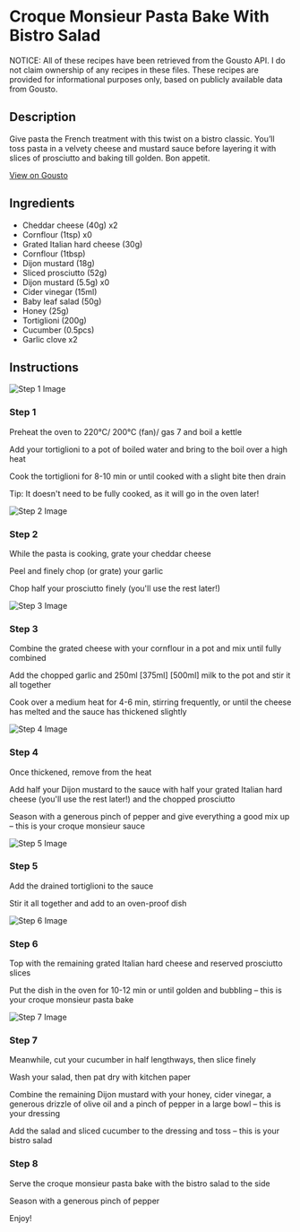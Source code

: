 # Croque Monsieur Pasta Bake With Bistro Salad

NOTICE: All of these recipes have been retrieved from the Gousto API. I do not claim ownership of any recipes in these files. These recipes are provided for informational purposes only, based on publicly available data from Gousto.

## Description

Give pasta the French treatment with this twist on a bistro classic. You’ll toss pasta in a velvety cheese and mustard sauce before layering it with slices of prosciutto and baking till golden. Bon appetit.

[View on Gousto](https://www.gousto.co.uk/recipes/cookbook/croque-monsieur-pasta-bake-with-bistro-salad)

## Ingredients

- Cheddar cheese (40g) x2
- Cornflour (1tsp) x0
- Grated Italian hard cheese (30g)
- Cornflour (1tbsp)
- Dijon mustard (18g)
- Sliced prosciutto (52g)
- Dijon mustard (5.5g) x0
- Cider vinegar (15ml)
- Baby leaf salad (50g)
- Honey (25g)
- Tortiglioni (200g)
- Cucumber (0.5pcs)
- Garlic clove x2

## Instructions

![Step 1 Image](https://production-media.gousto.co.uk/cms/recipe-step-image/step-1-1696845224144-x200.jpg)

### Step 1

Preheat the oven to 220°C/ 200°C (fan)/ gas 7 and boil a kettle

Add your tortiglioni to a pot of boiled water and bring to the boil over a high heat

Cook the tortiglioni for 8-10 min or until cooked with a slight bite then drain

Tip: It doesn't need to be fully cooked, as it will go in the oven later!

![Step 2 Image](https://production-media.gousto.co.uk/cms/recipe-step-image/step-2-1696845227703-x200.jpg)

### Step 2

While the pasta is cooking, grate your cheddar cheese

Peel and finely chop (or grate) your garlic

Chop half your prosciutto finely (you'll use the rest later!)

![Step 3 Image](https://production-media.gousto.co.uk/cms/recipe-step-image/step-3-1696845231659-x200.jpg)

### Step 3

Combine the grated cheese with your cornflour in a pot and mix until fully combined

Add the chopped garlic and 250ml <span class="text-purple">[375ml]</span> <span class="text-danger">[500ml]</span> milk to the pot and stir it all together

Cook over a medium heat for 4-6 min, stirring frequently, or until the cheese has melted and the sauce has thickened slightly

![Step 4 Image](https://production-media.gousto.co.uk/cms/recipe-step-image/step-4-1696845235908-x200.jpg)

### Step 4

Once thickened, remove from the heat

Add half your Dijon mustard to the sauce with half your grated Italian hard cheese (you'll use the rest later!) and the chopped prosciutto

Season with a generous pinch of pepper and give everything a good mix up – this is your croque monsieur sauce

![Step 5 Image](https://production-media.gousto.co.uk/cms/recipe-step-image/step-5-1696845239635-x200.jpg)

### Step 5

Add the drained tortiglioni to the sauce

Stir it all together and add to an oven-proof dish

![Step 6 Image](https://production-media.gousto.co.uk/cms/recipe-step-image/step-6-1696845244646-x200.jpg)

### Step 6

Top with the remaining grated Italian hard cheese and reserved prosciutto slices

Put the dish in the oven for 10-12 min or until golden and bubbling – this is your croque monsieur pasta bake

![Step 7 Image](https://production-media.gousto.co.uk/cms/recipe-step-image/step-7-1696845249123-x200.jpg)

### Step 7

Meanwhile, cut your cucumber in half lengthways, then slice finely

Wash your salad, then pat dry with kitchen paper

Combine the remaining Dijon mustard with your honey, cider vinegar, a generous drizzle of olive oil and a pinch of pepper in a large bowl – this is your dressing

Add the salad and sliced cucumber to the dressing and toss – this is your bistro salad

### Step 8

Serve the croque monsieur pasta bake with the bistro salad to the side

Season with a generous pinch of pepper

Enjoy!


